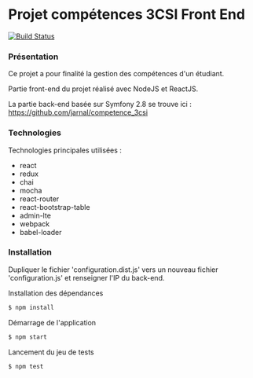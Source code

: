 # Projet compétences 3CSI Front End

[![Build Status](https://travis-ci.org/Glognus/competences_3csi_frontend.svg?branch=master)](https://travis-ci.org/Glognus/competences_3csi_frontend)

### Présentation

Ce projet a pour finalité la gestion des compétences d'un étudiant.

Partie front-end du projet réalisé avec NodeJS et ReactJS.

La partie back-end basée sur Symfony 2.8 se trouve ici : 
https://github.com/jarnal/competence_3csi

### Technologies

Technologies principales utilisées :

* react
* redux
* chai
* mocha
* react-router
* react-bootstrap-table
* admin-lte
* webpack
* babel-loader

### Installation

Dupliquer le fichier 'configuration.dist.js' vers un nouveau fichier 'configuration.js' et renseigner l'IP du back-end.

Installation des dépendances

```sh
$ npm install
```

Démarrage de l'application
```sh
$ npm start
```

Lancement du jeu de tests
```sh
$ npm test
```